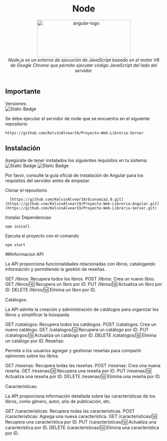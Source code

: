<h1 align="center">Node</h1>

<p align="center">
  <img src="https://miro.medium.com/v2/resize:fit:1358/1*rHhkqFJ0PVEMHwcHjJZaKA.png](https://e0.pxfuel.com/wallpapers/394/637/desktop-wallpaper-node-js-hello-world-webpage.jpg" alt="angular-logo" width="300px" height="120px"/>
  <br>
  <em>Node.js es un entorno de ejecución de JavaScript basado en el motor V8 de Google Chrome que permite ejecutar código JavaScript del lado del servidor.
    <br> </em>
  <br>
</p>



## Importante
Versiones:
<br>
<img alt="Static Badge" src="https://img.shields.io/badge/node-version%20v16.15.0%20-green">

Se debe ejecutar el servidor de node que se encuentra en el siguiente repositorio

    https://github.com/KelvinAlvear19/Proyecto-Web-Libreria-Server

    
## Instalación
Asegúrate de tener instalados los siguientes requisitos en tu sistema:
<br>
<img alt="Static Badge" src="https://img.shields.io/badge/angular-version%2015.2.8-red">
<img alt="Static Badge" src="https://img.shields.io/badge/database-json%20server-yellow">

Por favor, consulte la guía oficial de instalación de Angular para los requisitos del servidor antes de empezar.

Clonar el repositorio

      [https://github.com/KelvinAlvear19/Economia2.0.git](https://github.com/KelvinAlvear19/Proyecto-Web-Libreria-Angular.git](https://github.com/KelvinAlvear19/Proyecto-Web-Libreria-Server.git)

Instalar Dependencias

    npm install


Ejecuta el proyecto con el comando

    npm start
##Informacion API

La API proporciona funcionalidades relacionadas con libros, catalogando información y permitiendo la gestión de reseñas.

GET /libros: Recupera todos los libros.
POST /libros: Crea un nuevo libro.
GET /libros/:id: Recupera un libro por ID.
PUT /libros/:id: Actualiza un libro por ID.
DELETE /libros/:id: Elimina un libro por ID.

Catálogos:

La API admite la creación y administración de catálogos para organizar los libros y simplificar la búsqueda.

GET /catalogos: Recupera todos los catálogos.
POST /catalogos: Crea un nuevo catálogo.
GET /catalogos/:id: Recupera un catálogo por ID.
PUT /catalogos/:id: Actualiza un catálogo por ID.
DELETE /catalogos/:id: Elimina un catálogo por ID.
Reseñas:

Permite a los usuarios agregar y gestionar reseñas para compartir opiniones sobre los libros.

GET /resenas: Recupera todas las reseñas.
POST /resenas: Crea una nueva reseña.
GET /resenas/:id: Recupera una reseña por ID.
PUT /resenas/:id: Actualiza una reseña por ID.
DELETE /resenas/:id: Elimina una reseña por ID.

Características:

La API proporciona información detallada sobre las características de los libros, como género, autor, año de publicación, etc.

GET /caracteristicas: Recupera todas las características.
POST /caracteristicas: Agrega una nueva característica.
GET /caracteristicas/:id: Recupera una característica por ID.
PUT /caracteristicas/:id: Actualiza una característica por ID.
DELETE /caracteristicas/:id: Elimina una característica por ID.
